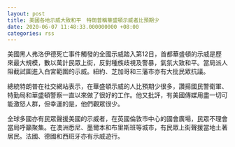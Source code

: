 ```yaml
---
layout: post
title: 美國各地示威大致和平　特朗普稱華盛頓示威者比預期少
date: 2020-06-07 11:48:33.000000000 +08:00
categories: rss
---
```


美國黑人弗洛伊德死亡事件觸發的全國示威踏入第12日，首都華盛頓的示威是歷來最大規模，數以萬計民眾上街，反對種族歧視及警暴，氣氛大致和平。當局派人阻截試圖進入白宮範圍的示威。紐約、芝加哥和三藩市亦有大批民眾抗議。

總統特朗普在社交網站表示，在華盛頓示威的人比預期少很多，讚揚國民警衛軍、特勤局和華盛頓警察一直以來做了很好的工作。他又批評，有美國傳媒用盡一切可能激怒人群，但幸運的是，他們觀眾很少。

全球多國亦有民眾聲援美國的示威者，在英國倫敦市中心的國會廣場，民眾不理會當局呼籲聚集。在澳洲悉尼、墨爾本和布里斯班等城市，有民眾上街聲援當地土著居民。法國、德國和西班牙亦有示威遊行。
